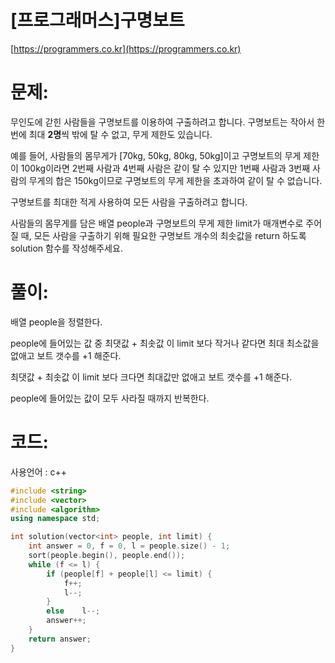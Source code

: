 # [프로그래머스]구명보트

[https://programmers.co.kr](https://programmers.co.kr)

# 문제:

무인도에 갇힌 사람들을 구명보트를 이용하여 구출하려고 합니다. 구명보트는 작아서 한 번에 최대 **2명**씩 밖에 탈 수 없고, 무게 제한도 있습니다.



예를 들어, 사람들의 몸무게가 [70kg, 50kg, 80kg, 50kg]이고 구명보트의 무게 제한이 100kg이라면 2번째 사람과 4번째 사람은 같이 탈 수 있지만 1번째 사람과 3번째 사람의 무게의 합은 150kg이므로 구명보트의 무게 제한을 초과하여 같이 탈 수 없습니다.



구명보트를 최대한 적게 사용하여 모든 사람을 구출하려고 합니다.



사람들의 몸무게를 담은 배열 people과 구명보트의 무게 제한 limit가 매개변수로 주어질 때, 모든 사람을 구출하기 위해 필요한 구명보트 개수의 최솟값을 return 하도록 solution 함수를 작성해주세요.



# 풀이:

배열 people을 정렬한다.

people에 들어있는 값 중 최댓값 + 최솟값 이 limit 보다 작거나 같다면 최대 최소값을 없애고 보트 갯수를 +1 해준다.

최댓값 + 최솟값 이 limit 보다 크다면 최대값만 없애고 보트 갯수를 +1 해준다.

people에 들어있는 값이 모두 사라질 때까지 반복한다.



# **코드:**

사용언어 : c++
```c++
#include <string>
#include <vector>
#include <algorithm>
using namespace std;

int solution(vector<int> people, int limit) {
	int answer = 0, f = 0, l = people.size() - 1;
	sort(people.begin(), people.end());
	while (f <= l) {
		if (people[f] + people[l] <= limit) {
			f++;
			l--;
		}
		else	l--;
		answer++;
	}
    return answer;
}
```

